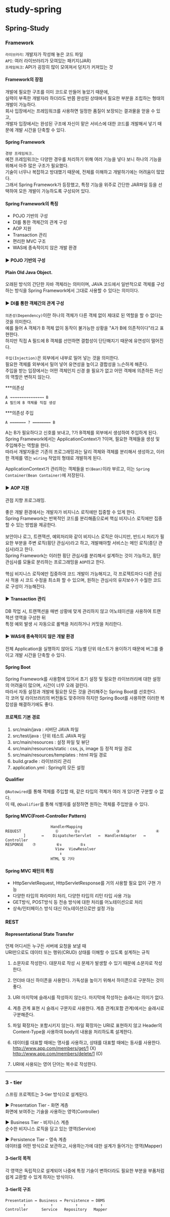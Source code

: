 # study-spring

## Spring-Study

### Framework

`라이브러리`: 개발자가 작성해 놓은 코드 파일<br>
`API`: 여러 라이브러리가 모여있는 패키지(JAR)<br>
`프레임워크`: API가 굉장히 많이 모여져서 덩치가 커져있는 것

#### Framework의 장점

개발에 필요한 구조를 이미 코드로 만들어 놓았기 때문에,<br>
실력이 부족한 개발자라 하더라도
반쯤 완성된 상태에서 필요한 부분을 조립하는 형태의 개발이 가능하다.<br>
회사 입장에서는 프레임워크를 사용하면 일정한 품질이 보장되는 결과물을 얻을 수 있고,<br>
개발자 입장에서는 완성된 구조에 자신이 맡은 서비스에 대한 코드를 개발해서 넣기 때문에 개발 시간을 단축할 수 있다.

#### Spring Framework

`경량 프레임워크.`<br>
예전 프레임워크는 다양한 경우를 처리하기 위해 여러 기능을 넣다 보니
하나의 기능을 위해서 아주 많은 구조가 필요했다.<br>
기술이 너무나 복잡하고 방대했기 때문에,
전체를 이해하고 개발하기에는 어려움이 많았다.<br>
그래서 Spring Framework가 등장했고, 특정 기능을 위주로 간단한 JAR파일 등을 선택하여
모든 개발이 가능하도록 구성되어 있다.

#### Spring Framework의 특징

-   POJO 기반의 구성
-   DI를 통한 객체간의 관계 구성
-   AOP 지원
-   Transaction 관리
-   편리한 MVC 구조
-   WAS에 종속적이지 않은 개발 환경

#### ▶ POJO 기반의 구성

#### Plain Old Java Object.

오래된 방식의 간단한 자바 객체라는 의미이며, JAVA 코드에서 일반적으로 객체를 구성하는 방식을
Spring Framework에서 그대로 사용할 수 있다는 의미이다.

#### ▶ DI를 통한 객체간의 관계 구성

`의존성(Dependency)`이란 하나의 객체가 다른 객체 없이 제대로 된 역할을 할 수 없다는 것을 의미한다.<br>
예를 들어 A 객체가 B 객체 없이 동작이 불가능한 상황을 "A가 B에 의존적이다"라고 표현한다.<br>
하지만 직접 A 필드에 B 객체를 선언하면 결합성이 단단해지기 때문에 유연성이 떨어진다.

`주입(Injection)`은 외부에서 내부로 밀어 넣는 것을 의미한다.<br>
필요한 객체를 외부에서 밀어 넣어 유연성을 높이고 결합성을 느슨하게 해준다.<br>
주입을 받는 입장에서는 어떤 객체인지 신경 쓸 필요가 없고 어떤 객체에 의존하든 자신의 역할은 변하지 않는다.

\*\*\*의존성

```
A →→→→→→→→→→→→→→→ B
A 필드에 B 객체를 직접 생성
```

\*\*\*의존성 주입

```
A ↔↔↔↔↔↔↔ ? ↔↔↔↔↔↔↔↔ B
```

A는 B가 필요하다고 신호를 보내고, ?가 B객체를 외부에서 생성하여 주입하게 된다.<br>
Spring Framework에서는 ApplicationContext가 ?이며, 필요한 객체들을 생성 및 주입해주는 역할을 한다.<br>
따라서 개발자들은 기존의 프로그래밍과는 달리 객체와 객체를 분리해서 생성하고,
이러한 객체를 엮는 `wiring` 작업의 형태로 개발하게 된다.

ApplicationContext가 관리하는 객체들을 `빈(Bean)`이라 부르고,
이는 `Spring Container(Bean Container)`에 저장된다.

#### ▶ AOP 지원

관점 지향 프로그래밍.<br><br>
좋은 개발 환경에서는 개발자가 비지니스 로직에만 집중할 수 있게 한다.<br>
Spring Framework는 반복적인 코드를 분리해줌으로써 핵심 비지니스 로직에만 집중할 수 있는 방법을 제공한다.<br><br>
보안이나 로그, 트랜잭션, 예외처리와 같이 비지니스 로직은 아니지만,
반드시 처리가 필요한 부분을 주변 로직(횡단 관심사)라고 하고, 개발해야할 서비스는 메인 로직(종단 관심사)라고 한다.<br>
Spring Framework는 이러한 횡단 관심사를 분리해서 설계하는 것이 가능하고, 횡단 관심사를 모듈로 분리하는
프로그래밍을 `AOP`라고 한다.<br><br>
핵심 비지니스 로직에만 집중하여 코드 개발이 가능해지고, 각 프로젝트마다 다른 관심사 적용 시 코드 수정을
최소화 할 수 있으며, 원하는 관심사의 유지보수가 수월한 코드로 구성이 가능해진다.

#### ▶ Transaction 관리

DB 작업 시, 트랜잭션을 매번 상황에 맞게 관리하지 않고 어노테이션을 사용하여 트랜잭션 영역을 구성한 뒤<br>
특정 예외 발생 시 자동으로 롤백을 처리하거나 커밋을 처리한다.

#### ▶ WAS에 종속적이지 않은 개발 환경

전체 Application을 실행하지 않아도 기능별 단위 테스트가 용이하기 때문에 버그를 줄이고
개발 시간을 단축할 수 있다.

#### Spring Boot

Spring Framework를 사용함에 있어서 초기 설정 및 필요한 라이브러리에 대한 설정의 어려움이 많으며,
시간이 너무 오래 걸린다.<br> 따라서 자동 설정과 개발에 필요한 모든 것을 관리해주는 Spring Boot를 선호한다.<br>
각 코어 및 라이브러리의 버전들도 맞추어야 하지만 Spring Boot를 사용하면 이러한 복잡성을 해결하기에도 좋다.

#### 프로젝트 기본 경로

1. src/main/java : 서버단 JAVA 파일
2. src/test/java : 단위 테스트 JAVA 파일
3. src/main/resources : 설정 파일 및 뷰단
4. src/main/resources/static : css, js, image 등 정적 파일 경로
5. src/main/resources/templates : html 파일 경로
6. build.gradle : 라이브러리 관리
7. application.yml : Spring의 모든 설정

#### Qualifier

`@Autowired`를 통해 객체를 주입할 때, 같은 타입의 객체가 여러 개 있다면 구분할 수 없다.<br>
이 때, `@Qualifier`를 통해 식별자를 설정하면 원하는 객체를 주입받을 수 있다.

#### Spring MVC(Front-Controller Pattern)
```
                    HandlerMapping
REQUEST		          ①	      ②↕	            ③		         ④
    	]	    ↔    DispatcherServlet   ↔  HandlerAdapter   ↔  Controller
RESPONSE    ⑦	      ⑥↕	    ⑤↕
    			      View	ViewResolver
    			        ↕
    		    	HTML 및 기타
```
#### Spring MVC 패턴의 특징

-   HttpServletRequest, HttpServletResponse를 거의 사용할 필요 없이 구현 가능
-   다양한 타입의 파라미터 처리, 다양한 타입의 리턴 타입 사용 가능
-   GET방식, POST방식 등 전송 방식에 대한 처리를 어노테이션으로 처리
-   상속/인터페이스 방식 대신 어노테이션으로만 설정 가능

### REST

#### Representational State Transfer

언제 어디서든 누구든 서버에 요청을 보낼 때<br>
URI만으로도 데이터 또는 행위(CRUD) 상태를 이해할 수 있도록 설계하는 규칙

1. 소문자로 작성한다.
   대문자로 작성 시 문제가 발생할 수 있기 때문에 소문자로 작성한다.

2. 언더바 대신 하이픈을 사용한다.
   가독성을 높이기 위해서 하이픈으로 구분하는 것이 좋다.

3. URI 마지막에 슬래시를 작성하지 않는다.
   마지막에 작성하는 슬래시는 의미가 없다.

4. 계층 관계 표현 시 슬래시 구분자로 사용한다.
   계층 관계(포함 관계)에서는 슬래시로 구분해준다.

5. 파일 확장자는 포함시키지 않는다.
   파일 확장자는 URI로 표현하지 않고 Header의 Content-Type을 사용하여
   body의 내용을 처리하도록 설계한다.

6. 데이터를 대표할 때에는 명사를 사용하고, 상태를 대표할 때에는 동사를 사용한다.
   http://www.app.com/members/get/1 (X)
   http://www.app.com/members/delete/1 (O)

7. URI에 사용되는 영어 단어는 복수로 작성한다.

---

### 3 - tier

스프링 프로젝트는 3-tier 방식으로 설계된다.

▶ Presentation Tier - 화면 계층<br>
화면에 보여주는 기술을 사용하는 영역(Controller)

▶ Business Tier - 비지니스 계층<br>
순수한 비지니스 로직을 담고 있는 영역(Service)

▶ Persistence Tier - 영속 계층<br>
데이터를 어떤 방식으로 보관하고, 사용하는가에 대한 설계가 들어가는 영역(Mapper)

#### 3-tier의 목적

각 영역은 독립적으로 설계되어 나중에 특정 기술이 변하더라도 필요한 부분을
부품처럼 쉽게 교환할 수 있게 하자는 방식이다.

#### 3-tier의 구조

```
Presentation ↔ Business ↔ Persistence ↔ DBMS
        ↑           ↑          ↑          ↑
Controller      Service   Repository   Mapper
```
